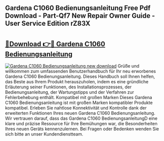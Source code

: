 ## Gardena C1060 Bedienungsanleitung Free Pdf Download - Part-Qf7 New Repair Owner Guide - User Service Edition rZ83X

# <h2><a href="http://df3yfb.blite.top/?on=Gardena+C1060+Bedienungsanleitung">🔗Download 👉🔴 Gardena C1060 Bedienungsanleitung</a></h2>

[![Gardena C1060 Bedienungsanleitung new download](https://i.imgur.com/lujVjoI.png)](http://df3yfb.blite.top/?on=Gardena+C1060+Bedienungsanleitung)
Grüße und willkommen zum umfassenden Benutzerhandbuch für Ihr neu erworbenes Gardena C1060 Bedienungsanleitung. Dieses Handbuch soll Ihnen helfen, das Beste aus Ihrem Produkt herauszuholen, indem es eine gründliche Erläuterung seiner Funktionen, des Installationsprozesses, der Bedienungsanleitung, der Wartungstipps und der Verfahren zur Fehlerbehebung enthält. Kompatibel mit großen Marken Dieses Gardena C1060 Bedienungsanleitung ist mit großen Marken kompatibler Produkte kompatibel. Erleben Sie nahtlose Konnektivität und Kontrolle dank der erweiterten Funktionen Ihres neuen Gardena C1060 Bedienungsanleitung. Wir vertrauen darauf, dass das Gardena C1060 BedienungsanleitungD eine klare und präzise Ressource für Ihre Bemühungen war, die Besonderheiten Ihres neuen Geräts kennenzulernen. Bei Fragen oder Bedenken wenden Sie sich bitte an unser Kundendienstteam.
